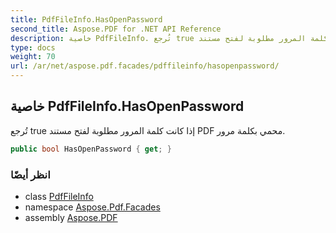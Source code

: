 ```yaml
---
title: PdfFileInfo.HasOpenPassword
second_title: Aspose.PDF for .NET API Reference
description: خاصية PdfFileInfo. تُرجع true إذا كانت كلمة المرور مطلوبة لفتح مستند PDF محمي بكلمة مرور
type: docs
weight: 70
url: /ar/net/aspose.pdf.facades/pdffileinfo/hasopenpassword/
---
```

## خاصية PdfFileInfo.HasOpenPassword

تُرجع true إذا كانت كلمة المرور مطلوبة لفتح مستند PDF محمي بكلمة مرور.

```csharp
public bool HasOpenPassword { get; }
```

### انظر أيضًا

* class [PdfFileInfo](../)
* namespace [Aspose.Pdf.Facades](../../../aspose.pdf.facades/)
* assembly [Aspose.PDF](../../../)